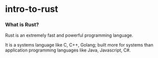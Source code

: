 # intro-to-rust

### What is Rust?
Rust is an extremely fast and powerful programming language. 

It is a systems language like C, C++, Golang; built more for systems than application programming languages like Java, Javascript, C#.
